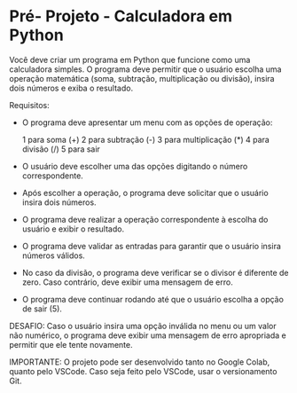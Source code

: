 # Pré- Projeto - Calculadora em Python


Você deve criar um programa em Python que funcione como uma calculadora simples. O programa deve permitir que o usuário escolha uma operação matemática (soma, subtração, multiplicação ou divisão), insira dois números e exiba o resultado.

Requisitos:

- O programa deve apresentar um menu com as opções de operação:

  1 para soma (+)
  2 para subtração (-)
  3 para multiplicação (*)
  4 para divisão (/)
  5 para sair

- O usuário deve escolher uma das opções digitando o número correspondente.
- Após escolher a operação, o programa deve solicitar que o usuário insira dois números.
- O programa deve realizar a operação correspondente à escolha do usuário e exibir o resultado.
- O programa deve validar as entradas para garantir que o usuário insira números válidos.
- No caso da divisão, o programa deve verificar se o divisor é diferente de zero. Caso contrário, deve exibir uma mensagem de erro.
- O programa deve continuar rodando até que o usuário escolha a opção de sair (5).


DESAFIO: Caso o usuário insira uma opção inválida no menu ou um valor não numérico, o programa deve exibir uma mensagem de erro apropriada e permitir que ele tente novamente.

IMPORTANTE: O projeto pode ser desenvolvido tanto no Google Colab, quanto pelo VSCode. Caso seja feito pelo VSCode, usar o versionamento Git.   
